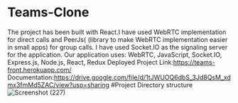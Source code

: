 # Teams-Clone
The project has been built with React.I have used WebRTC implementation for
direct calls and PeerJs( (library to make WebRTC implementation easier in small apps) for
group calls. I have used Socket.IO as the signaling server for the application.
Our application uses: WebRTC, JavaScript, Socket.IO, Express.js, Node.js, React,
Redux
Deployed Project Link:https://teams-front.herokuapp.com/
Documentation:https://drive.google.com/file/d/1tJWUOQ6dbS_3Jd8QsM_xdmx3fmMd5ZAC/view?usp=sharing
#Project Directory structure
![Screenshot (227)](https://user-images.githubusercontent.com/58565264/125444933-6de2acf5-113a-4c70-8a3b-dab27e127d26.png)

